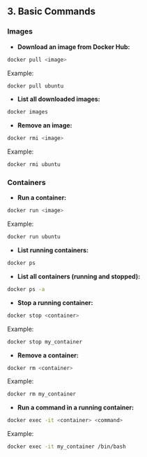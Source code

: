 
## 3. Basic Commands

### Images
- **Download an image from Docker Hub:**
```bash
docker pull <image>
```
Example:
```bash
docker pull ubuntu
```

- **List all downloaded images:**
```bash
docker images
```

- **Remove an image:**
```bash
docker rmi <image>
```
Example:
```bash
docker rmi ubuntu
```

### Containers
- **Run a container:**
```bash
docker run <image>
```
Example:
```bash
docker run ubuntu
```

- **List running containers:**
```bash
docker ps
```

- **List all containers (running and stopped):**
```bash
docker ps -a
```

- **Stop a running container:**
```bash
docker stop <container>
```
Example:
```bash
docker stop my_container
```

- **Remove a container:**
```bash
docker rm <container>
```
Example:
```bash
docker rm my_container
```

- **Run a command in a running container:**
```bash
docker exec -it <container> <command>
```
Example:
```bash
docker exec -it my_container /bin/bash
```
